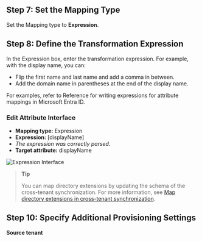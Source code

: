 ## Step 7: Set the Mapping Type

Set the Mapping type to **Expression**.

## Step 8: Define the Transformation Expression

In the Expression box, enter the transformation expression. For example, with the display name, you can:

- Flip the first name and last name and add a comma in between.
- Add the domain name in parentheses at the end of the display name.

For examples, refer to Reference for writing expressions for attribute mappings in Microsoft Entra ID.

### Edit Attribute Interface

- **Mapping type:** Expression
- **Expression:** [displayName]
- *The expression was correctly parsed.*
- **Target attribute:** displayName

![Expression Interface](#)  <!-- Image described as interface window for Edit Attribute -->

> **Tip**
>
> You can map directory extensions by updating the schema of the cross-tenant synchronization. For more information, see [Map directory extensions in cross-tenant synchronization](#).

## Step 10: Specify Additional Provisioning Settings

**Source tenant**